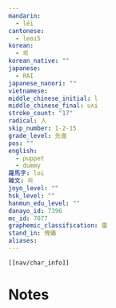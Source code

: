 ```yaml
---
mandarin:
  - lěi
cantonese:
  - leoi5
korean:
  - 뢰
korean_native: ""
japanese:
  - RAI
japanese_nanori: ""
vietnamese:
middle_chinese_initial: l
middle_chinese_final: uʌi
stroke_count: "17"
radical: 人
skip_number: 1-2-15
grade_level: 先進
pos: ""
english:
  - puppet
  - dummy
羅馬字: loi
韓文: 뢰
joyo_level: ""
hsk_level: ""
hanmun_edu_level: ""
danayo_id: 7396
mc_id: 7077
graphemic_classification: 雷
stand_in: 傀儡
aliases:
---
```

```meta-bind-embed
[[nav/char_info]]
```

# Notes
